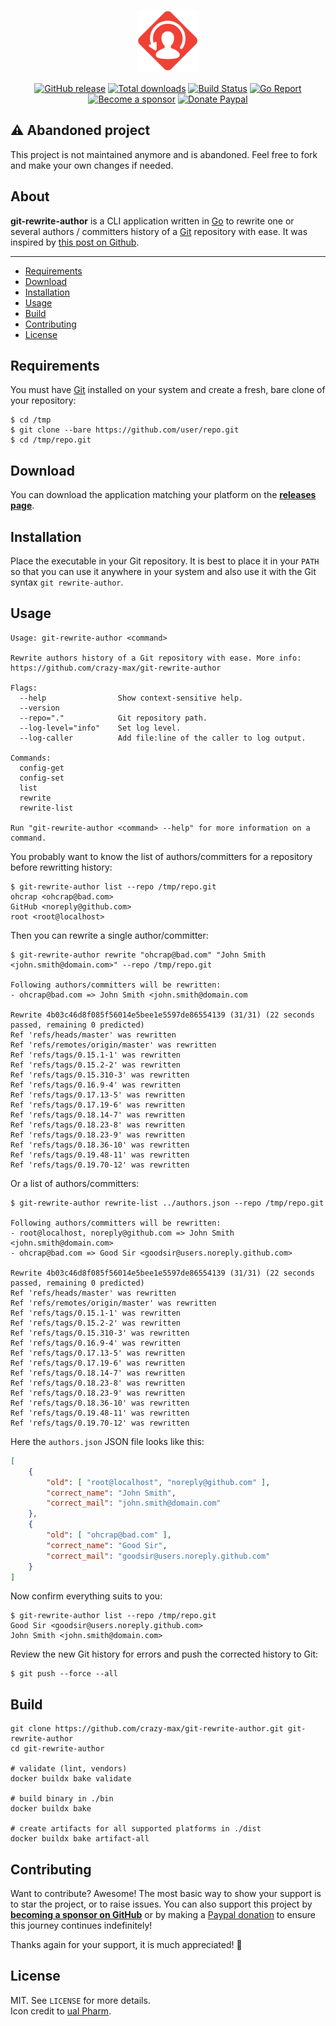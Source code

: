 <p align="center"><a href="https://github.com/crazy-max/git-rewrite-author" target="_blank"><img width="100" src="https://raw.githubusercontent.com/crazy-max/git-rewrite-author/master/.github/git-rewrite-author.png"></a></p>

<p align="center">
  <a href="https://github.com/crazy-max/git-rewrite-author/releases/latest"><img src="https://img.shields.io/github/release/crazy-max/git-rewrite-author.svg?style=flat-square" alt="GitHub release"></a>
  <a href="https://github.com/crazy-max/git-rewrite-author/releases/latest"><img src="https://img.shields.io/github/downloads/crazy-max/git-rewrite-author/total.svg?style=flat-square" alt="Total downloads"></a>
  <a href="https://github.com/crazy-max/git-rewrite-author/actions?workflow=build"><img src="https://img.shields.io/github/workflow/status/crazy-max/git-rewrite-author/build?label=build&logo=github&style=flat-square" alt="Build Status"></a>
  <a href="https://goreportcard.com/report/github.com/crazy-max/git-rewrite-author"><img src="https://goreportcard.com/badge/github.com/crazy-max/git-rewrite-author?style=flat-square" alt="Go Report"></a>
  <br /><a href="https://github.com/sponsors/crazy-max"><img src="https://img.shields.io/badge/sponsor-crazy--max-181717.svg?logo=github&style=flat-square" alt="Become a sponsor"></a>
  <a href="https://www.paypal.me/crazyws"><img src="https://img.shields.io/badge/donate-paypal-00457c.svg?logo=paypal&style=flat-square" alt="Donate Paypal"></a>
</p>

## :warning: Abandoned project

This project is not maintained anymore and is abandoned. Feel free to fork and
make your own changes if needed.

## About

**git-rewrite-author** is a CLI application written in [Go](https://golang.org/)
to rewrite one or several authors / committers history of a [Git](https://git-scm.com/)
repository with ease. It was inspired by [this post on Github](https://web.archive.org/web/20180604120659/https://help.github.com/articles/changing-author-info/).

___

* [Requirements](#requirements)
* [Download](#download)
* [Installation](#installation)
* [Usage](#usage)
* [Build](#build)
* [Contributing](#contributing)
* [License](#license)

## Requirements

You must have [Git](https://git-scm.com/) installed on your system and create a
fresh, bare clone of your repository:

```console
$ cd /tmp
$ git clone --bare https://github.com/user/repo.git
$ cd /tmp/repo.git
```

## Download

You can download the application matching your platform on the
[**releases page**](https://github.com/crazy-max/git-rewrite-author/releases/latest).

## Installation

Place the executable in your Git repository. It is best to place it in your
`PATH` so that you can use it anywhere in your system and also use it with the
Git syntax `git rewrite-author`.

## Usage

```
Usage: git-rewrite-author <command>

Rewrite authors history of a Git repository with ease. More info:
https://github.com/crazy-max/git-rewrite-author

Flags:
  --help                Show context-sensitive help.
  --version
  --repo="."            Git repository path.
  --log-level="info"    Set log level.
  --log-caller          Add file:line of the caller to log output.

Commands:
  config-get
  config-set
  list
  rewrite
  rewrite-list

Run "git-rewrite-author <command> --help" for more information on a command.
```

You probably want to know the list of authors/committers for a repository
before rewritting history:

```console
$ git-rewrite-author list --repo /tmp/repo.git
ohcrap <ohcrap@bad.com>
GitHub <noreply@github.com>
root <root@localhost>
```

Then you can rewrite a single author/committer:

```console
$ git-rewrite-author rewrite "ohcrap@bad.com" "John Smith <john.smith@domain.com>" --repo /tmp/repo.git

Following authors/committers will be rewritten:
- ohcrap@bad.com => John Smith <john.smith@domain.com

Rewrite 4b03c46d8f085f56014e5bee1e5597de86554139 (31/31) (22 seconds passed, remaining 0 predicted)
Ref 'refs/heads/master' was rewritten
Ref 'refs/remotes/origin/master' was rewritten
Ref 'refs/tags/0.15.1-1' was rewritten
Ref 'refs/tags/0.15.2-2' was rewritten
Ref 'refs/tags/0.15.310-3' was rewritten
Ref 'refs/tags/0.16.9-4' was rewritten
Ref 'refs/tags/0.17.13-5' was rewritten
Ref 'refs/tags/0.17.19-6' was rewritten
Ref 'refs/tags/0.18.14-7' was rewritten
Ref 'refs/tags/0.18.23-8' was rewritten
Ref 'refs/tags/0.18.23-9' was rewritten
Ref 'refs/tags/0.18.36-10' was rewritten
Ref 'refs/tags/0.19.48-11' was rewritten
Ref 'refs/tags/0.19.70-12' was rewritten
```

Or a list of authors/committers:

```console
$ git-rewrite-author rewrite-list ../authors.json --repo /tmp/repo.git

Following authors/committers will be rewritten:
- root@localhost, noreply@github.com => John Smith <john.smith@domain.com>
- ohcrap@bad.com => Good Sir <goodsir@users.noreply.github.com>

Rewrite 4b03c46d8f085f56014e5bee1e5597de86554139 (31/31) (22 seconds passed, remaining 0 predicted)
Ref 'refs/heads/master' was rewritten
Ref 'refs/remotes/origin/master' was rewritten
Ref 'refs/tags/0.15.1-1' was rewritten
Ref 'refs/tags/0.15.2-2' was rewritten
Ref 'refs/tags/0.15.310-3' was rewritten
Ref 'refs/tags/0.16.9-4' was rewritten
Ref 'refs/tags/0.17.13-5' was rewritten
Ref 'refs/tags/0.17.19-6' was rewritten
Ref 'refs/tags/0.18.14-7' was rewritten
Ref 'refs/tags/0.18.23-8' was rewritten
Ref 'refs/tags/0.18.23-9' was rewritten
Ref 'refs/tags/0.18.36-10' was rewritten
Ref 'refs/tags/0.19.48-11' was rewritten
Ref 'refs/tags/0.19.70-12' was rewritten
```

Here the `authors.json` JSON file looks like this:

```json
[
    {
        "old": [ "root@localhost", "noreply@github.com" ],
        "correct_name": "John Smith",
        "correct_mail": "john.smith@domain.com"
    },
    {
        "old": [ "ohcrap@bad.com" ],
        "correct_name": "Good Sir",
        "correct_mail": "goodsir@users.noreply.github.com"
    }
]
```

Now confirm everything suits to you:

```console
$ git-rewrite-author list --repo /tmp/repo.git
Good Sir <goodsir@users.noreply.github.com>
John Smith <john.smith@domain.com>
```

Review the new Git history for errors and push the corrected history to Git:

```console
$ git push --force --all
```

## Build

```shell
git clone https://github.com/crazy-max/git-rewrite-author.git git-rewrite-author
cd git-rewrite-author

# validate (lint, vendors)
docker buildx bake validate

# build binary in ./bin
docker buildx bake

# create artifacts for all supported platforms in ./dist
docker buildx bake artifact-all
```

## Contributing

Want to contribute? Awesome! The most basic way to show your support is to star the project, or to raise issues. You
can also support this project by [**becoming a sponsor on GitHub**](https://github.com/sponsors/crazy-max) or by making
a [Paypal donation](https://www.paypal.me/crazyws) to ensure this journey continues indefinitely!

Thanks again for your support, it is much appreciated! :pray:

## License

MIT. See `LICENSE` for more details.<br />
Icon credit to [ual Pharm](https://www.shareicon.net/author/ual-pharm).

